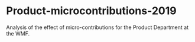 # Product-microcontributions-2019
Analysis of the effect of micro-contributions for the Product Department at the WMF.
